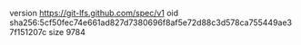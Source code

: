 version https://git-lfs.github.com/spec/v1
oid sha256:5cf50fec74e661ad827d7380696f8af5e72d88c3d578ca755449ae37f151207c
size 9784
